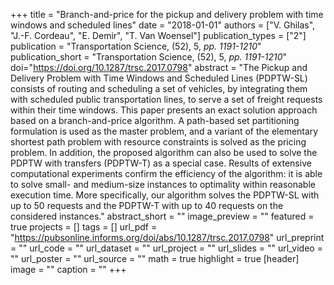 +++
title = "Branch-and-price for the pickup and delivery problem with time windows and scheduled lines"
date = "2018-01-01"
authors = ["V. Ghilas", "J.-F. Cordeau", "E. Demir", "T. Van Woensel"]
publication_types = ["2"]
publication = "Transportation Science, (52), 5, _pp. 1191-1210_"
publication_short = "Transportation Science, (52), 5, _pp. 1191-1210_"
doi="https://doi.org/10.1287/trsc.2017.0798"
abstract = "The Pickup and Delivery Problem with Time Windows and Scheduled Lines (PDPTW-SL) consists of routing and scheduling a set of vehicles, by integrating them with scheduled public transportation lines, to serve a set of freight requests within their time windows. This paper presents an exact solution approach based on a branch-and-price algorithm. A path-based set partitioning formulation is used as the master problem, and a variant of the elementary shortest path problem with resource constraints is solved as the pricing problem. In addition, the proposed algorithm can also be used to solve the PDPTW with transfers (PDPTW-T) as a special case. Results of extensive computational experiments confirm the efficiency of the algorithm: it is able to solve small- and medium-size instances to optimality within reasonable execution time. More specifically, our algorithm solves the PDPTW-SL with up to 50 requests and the PDPTW-T with up to 40 requests on the considered instances."
abstract_short = ""
image_preview = ""
featured = true
projects = []
tags = []
url_pdf = "https://pubsonline.informs.org/doi/abs/10.1287/trsc.2017.0798"
url_preprint = ""
url_code = ""
url_dataset = ""
url_project = ""
url_slides = ""
url_video = ""
url_poster = ""
url_source = ""
math = true
highlight = true
[header]
image = ""
caption = ""
+++
